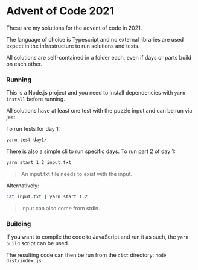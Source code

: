 # Advent of Code 2021

These are my solutions for the advent of code in 2021.

The language of choice is Typescript and no external libraries are used expect in the infrastructure to run solutions
and tests.

All solutions are self-contained in a folder each, even if days or parts build on each other.

### Running

This is a Node.js project and you need to install dependencies with `yarn install` before running.

All solutions have at least one test with the puzzle input and can be run via jest.

To run tests for day 1:

```bash
yarn test day1/
```

There is also a simple cli to run specific days. To run part 2 of day 1:

```bash
yarn start 1.2 input.txt
```

> An input.txt file needs to exist with the input.

Alternatively:

```bash
cat input.txt | yarn start 1.2
```

> Input can also come from stdin.

### Building

If you want to compile the code to JavaScript and run it as such, the `yarn build` script can be used.

The resulting code can then be run from the `dist` directory: `node dist/index.js`
